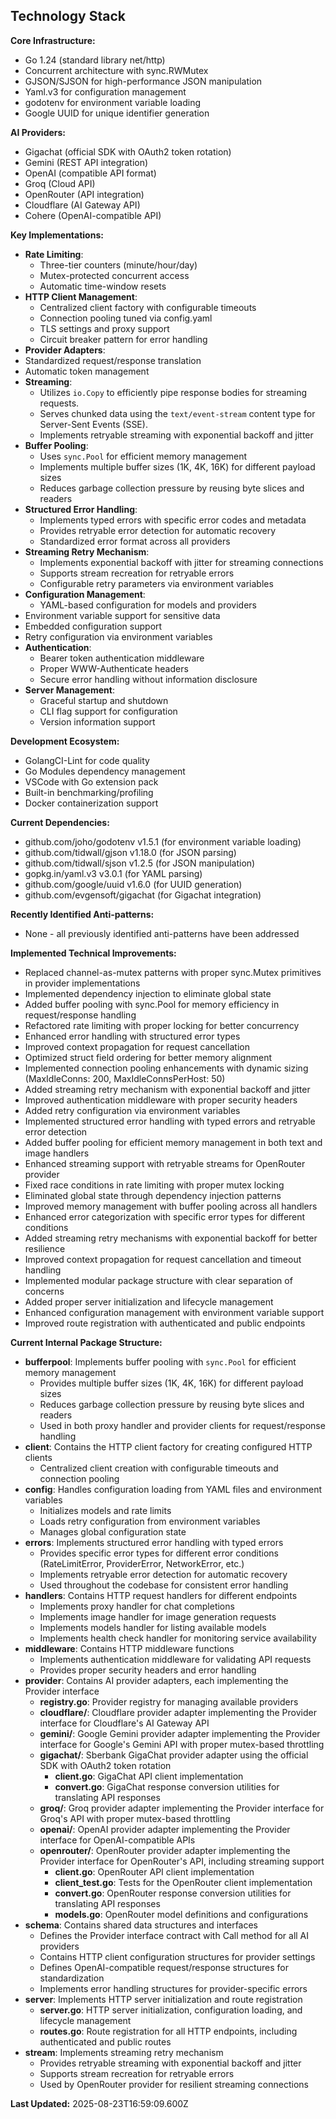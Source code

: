 ## Technology Stack

**Core Infrastructure:**
- Go 1.24 (standard library net/http)
- Concurrent architecture with sync.RWMutex
- GJSON/SJSON for high-performance JSON manipulation
- Yaml.v3 for configuration management
- godotenv for environment variable loading
- Google UUID for unique identifier generation

**AI Providers:**
- Gigachat (official SDK with OAuth2 token rotation)
- Gemini (REST API integration)
- OpenAI (compatible API format)
- Groq (Cloud API)
- OpenRouter (API integration)
- Cloudflare (AI Gateway API)
- Cohere (OpenAI-compatible API)

**Key Implementations:**
- **Rate Limiting**:
  - Three-tier counters (minute/hour/day)
  - Mutex-protected concurrent access
  - Automatic time-window resets
- **HTTP Client Management**:
  - Centralized client factory with configurable timeouts
  - Connection pooling tuned via config.yaml
  - TLS settings and proxy support
  - Circuit breaker pattern for error handling
- **Provider Adapters**:
 - Standardized request/response translation
  - Automatic token management
- **Streaming**:
  - Utilizes `io.Copy` to efficiently pipe response bodies for streaming requests.
  - Serves chunked data using the `text/event-stream` content type for Server-Sent Events (SSE).
  - Implements retryable streaming with exponential backoff and jitter
- **Buffer Pooling**:
  - Uses `sync.Pool` for efficient memory management
  - Implements multiple buffer sizes (1K, 4K, 16K) for different payload sizes
  - Reduces garbage collection pressure by reusing byte slices and readers
- **Structured Error Handling**:
  - Implements typed errors with specific error codes and metadata
  - Provides retryable error detection for automatic recovery
  - Standardized error format across all providers
- **Streaming Retry Mechanism**:
  - Implements exponential backoff with jitter for streaming connections
  - Supports stream recreation for retryable errors
  - Configurable retry parameters via environment variables
- **Configuration Management**:
  - YAML-based configuration for models and providers
 - Environment variable support for sensitive data
  - Embedded configuration support
  - Retry configuration via environment variables
- **Authentication**:
  - Bearer token authentication middleware
  - Proper WWW-Authenticate headers
  - Secure error handling without information disclosure
- **Server Management**:
  - Graceful startup and shutdown
  - CLI flag support for configuration
  - Version information support

**Development Ecosystem:**
- GolangCI-Lint for code quality
- Go Modules dependency management
- VSCode with Go extension pack
- Built-in benchmarking/profiling
- Docker containerization support

**Current Dependencies:**
- github.com/joho/godotenv v1.5.1 (for environment variable loading)
- github.com/tidwall/gjson v1.18.0 (for JSON parsing)
- github.com/tidwall/sjson v1.2.5 (for JSON manipulation)
- gopkg.in/yaml.v3 v3.0.1 (for YAML parsing)
- github.com/google/uuid v1.6.0 (for UUID generation)
- github.com/evgensoft/gigachat (for Gigachat integration)

**Recently Identified Anti-patterns:**
- None - all previously identified anti-patterns have been addressed

**Implemented Technical Improvements:**
- Replaced channel-as-mutex patterns with proper sync.Mutex primitives in provider implementations
- Implemented dependency injection to eliminate global state
- Added buffer pooling with sync.Pool for memory efficiency in request/response handling
- Refactored rate limiting with proper locking for better concurrency
- Enhanced error handling with structured error types
- Improved context propagation for request cancellation
- Optimized struct field ordering for better memory alignment
- Implemented connection pooling enhancements with dynamic sizing (MaxIdleConns: 200, MaxIdleConnsPerHost: 50)
- Added streaming retry mechanism with exponential backoff and jitter
- Improved authentication middleware with proper security headers
- Added retry configuration via environment variables
- Implemented structured error handling with typed errors and retryable error detection
- Added buffer pooling for efficient memory management in both text and image handlers
- Enhanced streaming support with retryable streams for OpenRouter provider
- Fixed race conditions in rate limiting with proper mutex locking
- Eliminated global state through dependency injection patterns
- Improved memory management with buffer pooling across all handlers
- Enhanced error categorization with specific error types for different conditions
- Added streaming retry mechanisms with exponential backoff for better resilience
- Improved context propagation for request cancellation and timeout handling
- Implemented modular package structure with clear separation of concerns
- Added proper server initialization and lifecycle management
- Enhanced configuration management with environment variable support
- Improved route registration with authenticated and public endpoints

**Current Internal Package Structure:**
- **bufferpool**: Implements buffer pooling with `sync.Pool` for efficient memory management
  - Provides multiple buffer sizes (1K, 4K, 16K) for different payload sizes
  - Reduces garbage collection pressure by reusing byte slices and readers
  - Used in both proxy handler and provider clients for request/response handling
- **client**: Contains the HTTP client factory for creating configured HTTP clients
  - Centralized client creation with configurable timeouts and connection pooling
- **config**: Handles configuration loading from YAML files and environment variables
  - Initializes models and rate limits
  - Loads retry configuration from environment variables
  - Manages global configuration state
- **errors**: Implements structured error handling with typed errors
  - Provides specific error types for different error conditions (RateLimitError, ProviderError, NetworkError, etc.)
  - Implements retryable error detection for automatic recovery
  - Used throughout the codebase for consistent error handling
- **handlers**: Contains HTTP request handlers for different endpoints
  - Implements proxy handler for chat completions
  - Implements image handler for image generation requests
  - Implements models handler for listing available models
  - Implements health check handler for monitoring service availability
- **middleware**: Contains HTTP middleware functions
  - Implements authentication middleware for validating API requests
  - Provides proper security headers and error handling
- **provider**: Contains AI provider adapters, each implementing the Provider interface
  - **registry.go**: Provider registry for managing available providers
  - **cloudflare/**: Cloudflare provider adapter implementing the Provider interface for Cloudflare's AI Gateway API
  - **gemini/**: Google Gemini provider adapter implementing the Provider interface for Google's Gemini API with proper mutex-based throttling
  - **gigachat/**: Sberbank GigaChat provider adapter using the official SDK with OAuth2 token rotation
    - **client.go**: GigaChat API client implementation
    - **convert.go**: GigaChat response conversion utilities for translating API responses
  - **groq/**: Groq provider adapter implementing the Provider interface for Groq's API with proper mutex-based throttling
  - **openai/**: OpenAI provider adapter implementing the Provider interface for OpenAI-compatible APIs
  - **openrouter/**: OpenRouter provider adapter implementing the Provider interface for OpenRouter's API, including streaming support
    - **client.go**: OpenRouter API client implementation
    - **client_test.go**: Tests for the OpenRouter client implementation
    - **convert.go**: OpenRouter response conversion utilities for translating API responses
    - **models.go**: OpenRouter model definitions and configurations
- **schema**: Contains shared data structures and interfaces
  - Defines the Provider interface contract with Call method for all AI providers
  - Contains HTTP client configuration structures for provider settings
  - Defines OpenAI-compatible request/response structures for standardization
  - Implements error handling structures for provider-specific errors
- **server**: Implements HTTP server initialization and route registration
  - **server.go**: HTTP server initialization, configuration loading, and lifecycle management
  - **routes.go**: Route registration for all HTTP endpoints, including authenticated and public routes
- **stream**: Implements streaming retry mechanism
  - Provides retryable streaming with exponential backoff and jitter
  - Supports stream recreation for retryable errors
  - Used by OpenRouter provider for resilient streaming connections

**Last Updated:** 2025-08-23T16:59:09.600Z